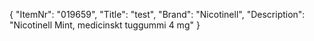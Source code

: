 {
  "ItemNr": "019659",
  "Title": "test",
  "Brand": "Nicotinell",
  "Description": "Nicotinell Mint, medicinskt tuggummi 4 mg"
}